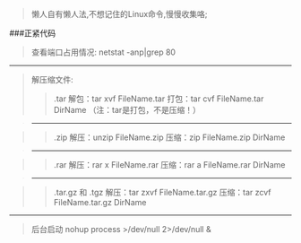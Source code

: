 >懒人自有懒人法,不想记住的Linux命令,慢慢收集咯;

###正紧代码

>查看端口占用情况:
netstat -anp|grep 80

---
>解压缩文件:
>>.tar
解包：tar xvf FileName.tar
打包：tar cvf FileName.tar DirName
（注：tar是打包，不是压缩！）

>---

>>.zip
解压：unzip FileName.zip
压缩：zip FileName.zip DirName

>---

>>.rar
解压：rar x FileName.rar
压缩：rar a FileName.rar DirName

>---

>>.tar.gz 和 .tgz
解压：tar zxvf FileName.tar.gz
压缩：tar zcvf FileName.tar.gz DirName

---
>后台启动
nohup process >/dev/null 2>/dev/null &





